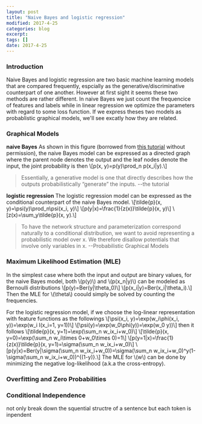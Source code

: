 ```yaml
---
layout: post
title: "Naive Bayes and logistic regression"
modified: 2017-4-25
categories: blog
excerpt:
tags: []
date: 2017-4-25
---
```


### Introduction
Naive Bayes and logistic regression are two basic machine learning models that are compared frequently, 
espcially as the generative/discriminative counterpart of one another. 
However at first sight it seems these two methods are rather different. 
In naive Bayes we just count the frequencice of features and labels while in linear regression we optimize the parameters with regard to some loss function. 
If we express theses two models as probablistic graphical models, we'll see excatly how they are related.

### Graphical Models
**naive Bayes**
As shown in this figure (borrowed from [this tutorial](http://people.cs.umass.edu/~mccallum/papers/crf-tutorial.pdf) without permission),
the naive Bayes model can be expressed as a directed graph where the parent node denotes the output and the leaf nodes denote the input,
the joint probability is then 
\\[p(x, y)=p(y)\prod_n p(x_i|y).\\]
> Essentially, a generative model is one that directly describes how the outputs probabilistically “generate” the inputs.  --the tutorial

**logistic regression**
The logistic regression model can be expressed as the conditional counterpart of the naive Bayes model.
\\[\tilde{p}(x, y)=\psi(y)\prod_n\psi(x_i, y)\\]
\\[p(y|x)=\frac{1}{z(x)}\tilde{p}(x, y)\\]
\\[z(x)=\sum_y\tilde{p}(x, y).\\]
>  To have the network structure and parameterization correspond naturally to a conditional distribution, we want to avoid representing a probabilistic model over x. We therefore disallow potentials that involve only variables in x.  --Probabilistic Graphical Models

### Maximum Likelihood Estimation (MLE)
In the simplest case where both the input and output are binary values, for the naive Bayes model, 
both \\(p(y)\\) and \\(p(x_n|y)\\) can be modeled as Bernoulli distributions 
\\[p(y)=Ber(y|\theta_0)\\]
\\[p(x_i|y)=Ber(x_i|\theta_i).\\]
Then the MLE for \\(\theta\\) coould simply be solved by counting the frequencies.

For the logistic regression model, if we choose the log-linear representation with feature functions as the followings
\\[\psi(x_i, y)=\exp(w_i\phi(x_i, y))=\exp(w_i I(x_i=1, y=1))\\]
\\[\psi(y)=\exp(w_0\phi(y))=\exp(w_0 y))\\]
then it follows
\\[\tilde{p}(x, y=1)=\exp(\sum_n w_ix_i+w_0)\\]
\\[\tilde{p}(x, y=0)=\exp(\sum_n w_i\times 0+w_0\times 0)=1\\]
\\[p(y=1|x)=\frac{1}{z(x)}\tilde{p}(x, y=1)=\sigma(\sum_n w_ix_i+w_0)\\]
\\[p(y|x)=Ber(y|\sigma(\sum_n w_ix_i+w_0))=\sigma(\sum_n w_ix_i+w_0)^y(1-\sigma(\sum_n w_ix_i+w_0))^{(1-y)}.\\]
The MLE for \\(w\\) can be done by minimizing the negative log-likelihood (a.k.a the cross-entropy).

### Overfitting and Zero Probabilities


### Conditional Independence
not only break down the squential structre of a sentence but each token is inpendent
